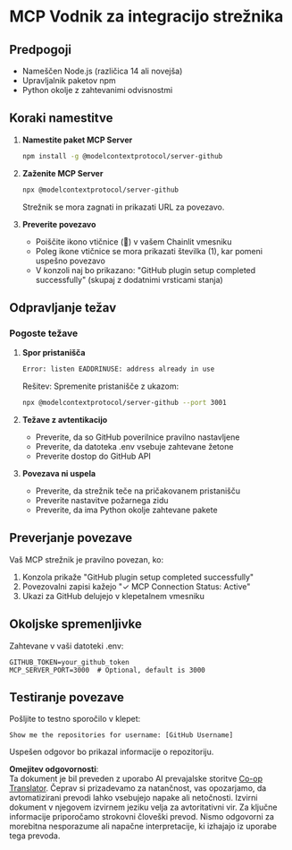 <!--
CO_OP_TRANSLATOR_METADATA:
{
  "original_hash": "c4be907703b836d1a1c360db20da4de9",
  "translation_date": "2025-07-12T14:19:01+00:00",
  "source_file": "11-mcp/code_samples/github-mcp/MCP_SETUP.md",
  "language_code": "sl"
}
-->
# MCP Vodnik za integracijo strežnika

## Predpogoji
- Nameščen Node.js (različica 14 ali novejša)
- Upravljalnik paketov npm
- Python okolje z zahtevanimi odvisnostmi

## Koraki namestitve

1. **Namestite paket MCP Server**
   ```bash
   npm install -g @modelcontextprotocol/server-github
   ```

2. **Zaženite MCP Server**
   ```bash
   npx @modelcontextprotocol/server-github
   ```
   Strežnik se mora zagnati in prikazati URL za povezavo.

3. **Preverite povezavo**
   - Poiščite ikono vtičnice (🔌) v vašem Chainlit vmesniku
   - Poleg ikone vtičnice se mora prikazati številka (1), kar pomeni uspešno povezavo
   - V konzoli naj bo prikazano: "GitHub plugin setup completed successfully" (skupaj z dodatnimi vrsticami stanja)

## Odpravljanje težav

### Pogoste težave

1. **Spor pristanišča**
   ```bash
   Error: listen EADDRINUSE: address already in use
   ```
   Rešitev: Spremenite pristanišče z ukazom:
   ```bash
   npx @modelcontextprotocol/server-github --port 3001
   ```

2. **Težave z avtentikacijo**
   - Preverite, da so GitHub poverilnice pravilno nastavljene
   - Preverite, da datoteka .env vsebuje zahtevane žetone
   - Preverite dostop do GitHub API

3. **Povezava ni uspela**
   - Preverite, da strežnik teče na pričakovanem pristanišču
   - Preverite nastavitve požarnega zidu
   - Preverite, da ima Python okolje zahtevane pakete

## Preverjanje povezave

Vaš MCP strežnik je pravilno povezan, ko:
1. Konzola prikaže "GitHub plugin setup completed successfully"
2. Povezovalni zapisi kažejo "✓ MCP Connection Status: Active"
3. Ukazi za GitHub delujejo v klepetalnem vmesniku

## Okoljske spremenljivke

Zahtevane v vaši datoteki .env:
```
GITHUB_TOKEN=your_github_token
MCP_SERVER_PORT=3000  # Optional, default is 3000
```

## Testiranje povezave

Pošljite to testno sporočilo v klepet:
```
Show me the repositories for username: [GitHub Username]
```
Uspešen odgovor bo prikazal informacije o repozitoriju.

**Omejitev odgovornosti**:  
Ta dokument je bil preveden z uporabo AI prevajalske storitve [Co-op Translator](https://github.com/Azure/co-op-translator). Čeprav si prizadevamo za natančnost, vas opozarjamo, da avtomatizirani prevodi lahko vsebujejo napake ali netočnosti. Izvirni dokument v njegovem izvirnem jeziku velja za avtoritativni vir. Za ključne informacije priporočamo strokovni človeški prevod. Nismo odgovorni za morebitna nesporazume ali napačne interpretacije, ki izhajajo iz uporabe tega prevoda.